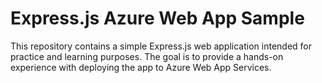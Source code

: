 # Express.js Azure Web App Sample

This repository contains a simple Express.js web application intended for practice and learning purposes. The goal is to provide a hands-on experience with deploying the app to Azure Web App Services.

